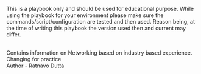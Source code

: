 This is a playbook only and should be used for educational purpose. While using the playbook for your environment please make sure the commands/script/configuration are tested and then used. Reason being, at the time of writing this playbook the version used then and current may differ.

<br>
Contains information on Networking based on industry based experience.

<br>
Changing for practice

<br>
Author - Ratnavo Dutta